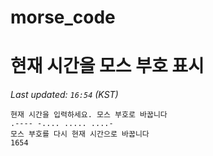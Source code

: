 # morse_code
# 현재 시간을 모스 부호 표시
<!-- MORSE_TIME_START -->
_Last updated: `16:54` (KST)_

```
현재 시간을 입력하세요. 모스 부호로 바꿉니다
.---- -.... ..... ....-
모스 부호를 다시 현재 시간으로 바꿉니다
1654
```
<!-- MORSE_TIME_END -->
